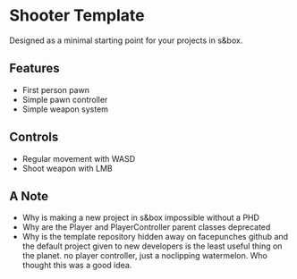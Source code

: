 # Shooter Template
Designed as a minimal starting point for your projects in s&box.

## Features
- First person pawn
- Simple pawn controller
- Simple weapon system

## Controls
- Regular movement with WASD
- Shoot weapon with LMB

## A Note
- Why is making a new project in s&box impossible without a PHD
- Why are the Player and PlayerController parent classes deprecated
- Why is the template repository hidden away on facepunches github and the default project given to new developers is the least useful thing on the planet. no player controller, just a noclipping watermelon. Who thought this was a good idea.

